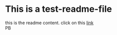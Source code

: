 # This is a test-readme-file
this is the readme content. click on this [link](http://google.com)<br/>
PB
